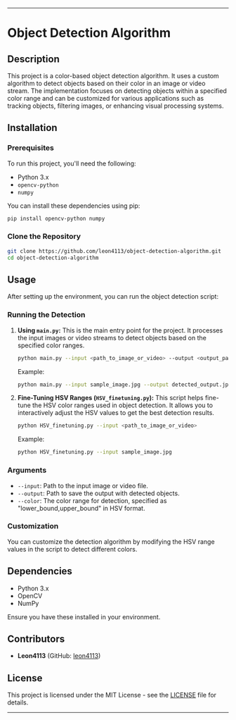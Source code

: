 
---

# Object Detection Algorithm

## Description

This project is a color-based object detection algorithm. It uses a custom algorithm to detect objects based on their color in an image or video stream. The implementation focuses on detecting objects within a specified color range and can be customized for various applications such as tracking objects, filtering images, or enhancing visual processing systems.

## Installation

### Prerequisites

To run this project, you'll need the following:

- Python 3.x
- `opencv-python`
- `numpy`

You can install these dependencies using pip:

```bash
pip install opencv-python numpy
```

### Clone the Repository

```bash
git clone https://github.com/leon4113/object-detection-algorithm.git
cd object-detection-algorithm
```

## Usage

After setting up the environment, you can run the object detection script:

### Running the Detection

1. **Using `main.py`:** This is the main entry point for the project. It processes the input images or video streams to detect objects based on the specified color ranges.

   ```bash
   python main.py --input <path_to_image_or_video> --output <output_path> --color <color_range>
   ```

   Example:

   ```bash
   python main.py --input sample_image.jpg --output detected_output.jpg --color "lower_color_bound,upper_color_bound"
   ```

2. **Fine-Tuning HSV Ranges (`HSV_finetuning.py`):** This script helps fine-tune the HSV color ranges used in object detection. It allows you to interactively adjust the HSV values to get the best detection results.

   ```bash
   python HSV_finetuning.py --input <path_to_image_or_video>
   ```

   Example:

   ```bash
   python HSV_finetuning.py --input sample_image.jpg
   ```

### Arguments

- `--input`: Path to the input image or video file.
- `--output`: Path to save the output with detected objects.
- `--color`: The color range for detection, specified as "lower_bound,upper_bound" in HSV format.

### Customization

You can customize the detection algorithm by modifying the HSV range values in the script to detect different colors.

## Dependencies

- Python 3.x
- OpenCV
- NumPy

Ensure you have these installed in your environment.

## Contributors

- **Leon4113** (GitHub: [leon4113](https://github.com/leon4113))

## License

This project is licensed under the MIT License - see the [LICENSE](LICENSE) file for details.

---

